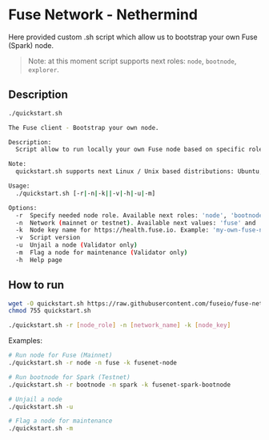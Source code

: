 # Fuse Network - Nethermind
 
 Here provided custom .sh script which allow us to bootstrap your own Fuse (Spark) node.

 > Note: at this moment script supports next roles: `node`, `bootnode`, `explorer`.


## Description

 ```bash
 ./quickstart.sh

 The Fuse client - Bootstrap your own node.

 Description:
   Script allow to run locally your own Fuse node based on specific role.

 Note:
   quickstart.sh supports next Linux / Unix based distributions: Ubuntu, Debian, Fedora, CentOS, RHEL.

 Usage:
   ./quickstart.sh [-r|-n|-k||-v|-h|-u|-m]

 Options:
   -r  Specify needed node role. Available next roles: 'node', 'bootnode', 'explorer'
   -n  Network (mainnet or testnet). Available next values: 'fuse' and 'spark'
   -k  Node key name for https://health.fuse.io. Example: 'my-own-fuse-node'
   -v  Script version
   -u  Unjail a node (Validator only)
   -m  Flag a node for maintenance (Validator only)
   -h  Help page
 ```

## How to run

 ```bash
 wget -O quickstart.sh https://raw.githubusercontent.com/fuseio/fuse-network/master/nethermind/quickstart.sh
 chmod 755 quickstart.sh
 ```

 ```bash
 ./quickstart.sh -r [node_role] -n [network_name] -k [node_key]
 ```

 Examples:

 ```bash
 # Run node for Fuse (Mainnet)
 ./quickstart.sh -r node -n fuse -k fusenet-node

 # Run bootnode for Spark (Testnet)
 ./quickstart.sh -r bootnode -n spark -k fusenet-spark-bootnode
 
 # Unjail a node
 ./quickstart.sh -u
 
 # Flag a node for maintenance
 ./quickstart.sh -m
 ```
